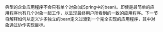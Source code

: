典型的企业应用程序不会只有单个对象(或Spring中的bean)。即使是最简单的应用程序也有几个对象一起工作，以呈现最终用户所看到的一致的应用程序。下一节将解释如何从定义许多独立的bean定义过渡到一个完全实现的应用程序，其中对象通过协作实现目标。